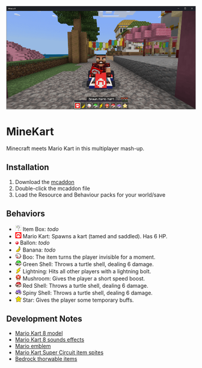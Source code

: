 ![MineKart](/MineKart.png)

# MineKart
Minecraft meets Mario Kart in this multiplayer mash-up.

## Installation
1. Download the [mcaddon](https://github.com/kirbycope/MineKart/raw/main/MineKart.mcaddon)
1. Double-click the mcaddon file
1. Load the Resource and Behaviour packs for your world/save

## Behaviors
 - ![Block](/item-box.gif) Item Box: _todo_
 - ![Entity](/development_resource_packs/MineKart/textures/items/mario_kart_spawn_egg.png) Mario Kart: Spawns a kart (tamed and saddled). Has 6 HP.
 - ![Item](/development_resource_packs/MineKart/textures/items/ballon.png) Ballon: _todo_
 - ![Item](/development_resource_packs/MineKart/textures/items/banana.png) Banana: _todo_
 - ![Item](/development_resource_packs/MineKart/textures/items/boo.png) Boo: The item turns the player invisible for a moment.
 - ![Item](/development_resource_packs/MineKart/textures/items/green_shell.png) Green Shell: Throws a turtle shell, dealing 6 damage.
 - ![Item](/development_resource_packs/MineKart/textures/items/lightning.png) Lightning: Hits all other players with a lightning bolt.
 - ![Item](/development_resource_packs/MineKart/textures/items/mushroom.png) Mushroom: Gives the player a short speed boost.
 - ![Item](/development_resource_packs/MineKart/textures/items/red_shell.png) Red Shell: Throws a turtle shell, dealing 6 damage.
 - ![Item](/development_resource_packs/MineKart/textures/items/spiny_shell.png) Spiny Shell: Throws a turtle shell, dealing 6 damage.
 - ![Item](/development_resource_packs/MineKart/textures/items/star.png) Star: Gives the player some temporary buffs.
 
 ## Development Notes
 - [Mario Kart 8 model](https://sketchfab.com/3d-models/mario-kart-9ebfca0ce8f9486f8baf7deb75826f18)
 - [Mario Kart 8 sounds effects](https://soundeffects.fandom.com/wiki/Mario_Kart_8)
 - [Mario emblem](https://en.wikipedia.org/wiki/File:Mario_emblem.svg)
 - [Mario Kart Super Circuit item spites](https://www.spriters-resource.com/game_boy_advance/mariokartsupercircuit/sheet/5478/)
 - [Bedrock thorwable items](https://wiki.bedrock.dev/items/throwable.html#stable-method)

